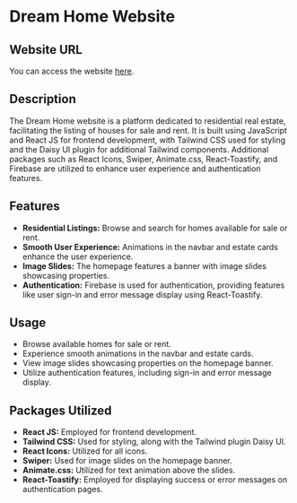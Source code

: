 # Dream Home Website
## Website URL

You can access the website [here](https://www.example.com).

## Description

The Dream Home website is a platform dedicated to residential real estate, facilitating the listing of houses for sale and rent. It is built using JavaScript and React JS for frontend development, with Tailwind CSS used for styling and the Daisy UI plugin for additional Tailwind components. Additional packages such as React Icons, Swiper, Animate.css, React-Toastify, and Firebase are utilized to enhance user experience and authentication features.

## Features

- **Residential Listings:** Browse and search for homes available for sale or rent.
- **Smooth User Experience:** Animations in the navbar and estate cards enhance the user experience.
- **Image Slides:** The homepage features a banner with image slides showcasing properties.
- **Authentication:** Firebase is used for authentication, providing features like user sign-in and error message display using React-Toastify.



## Usage

- Browse available homes for sale or rent.
- Experience smooth animations in the navbar and estate cards.
- View image slides showcasing properties on the homepage banner.
- Utilize authentication features, including sign-in and error message display.

## Packages Utilized

- **React JS:** Employed for frontend development.
- **Tailwind CSS:** Used for styling, along with the Tailwind plugin Daisy UI.
- **React Icons:** Utilized for all icons.
- **Swiper:** Used for image slides on the homepage banner.
- **Animate.css:** Utilized for text animation above the slides.
- **React-Toastify:** Employed for displaying success or error messages on authentication pages.
